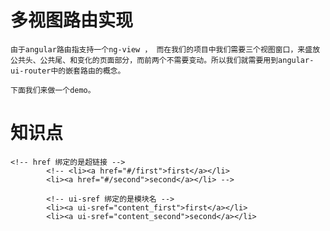 # 多视图路由实现
    由于angular路由指支持一个ng-view ， 而在我们的项目中我们需要三个视图窗口，来盛放公共头、公共尾、和变化的页面部分，而前两个不需要变动。所以我们就需要用到angular-ui-router中的嵌套路由的概念。

    下面我们来做一个demo。



# 知识点
    <!-- href 绑定的是超链接 -->
            <!-- <li><a href="#/first">first</a></li>
            <li><a href="#/second">second</a></li> -->

            <!-- ui-sref 绑定的是模块名 -->
            <li><a ui-sref="content_first">first</a></li>   
            <li><a ui-sref="content_second">second</a></li>